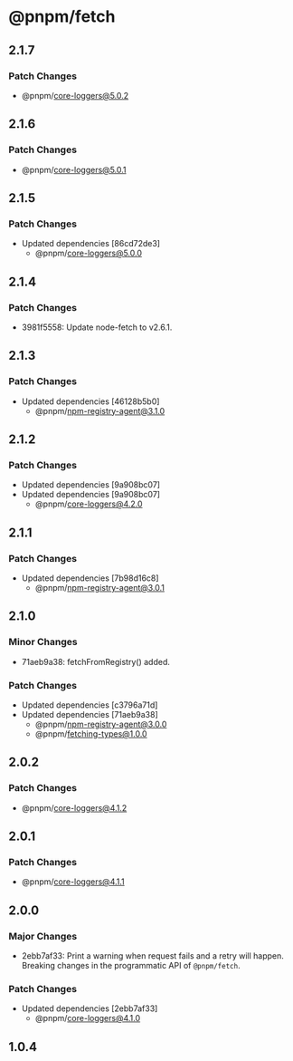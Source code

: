 # @pnpm/fetch

## 2.1.7

### Patch Changes

- @pnpm/core-loggers@5.0.2

## 2.1.6

### Patch Changes

- @pnpm/core-loggers@5.0.1

## 2.1.5

### Patch Changes

- Updated dependencies [86cd72de3]
  - @pnpm/core-loggers@5.0.0

## 2.1.4

### Patch Changes

- 3981f5558: Update node-fetch to v2.6.1.

## 2.1.3

### Patch Changes

- Updated dependencies [46128b5b0]
  - @pnpm/npm-registry-agent@3.1.0

## 2.1.2

### Patch Changes

- Updated dependencies [9a908bc07]
- Updated dependencies [9a908bc07]
  - @pnpm/core-loggers@4.2.0

## 2.1.1

### Patch Changes

- Updated dependencies [7b98d16c8]
  - @pnpm/npm-registry-agent@3.0.1

## 2.1.0

### Minor Changes

- 71aeb9a38: fetchFromRegistry() added.

### Patch Changes

- Updated dependencies [c3796a71d]
- Updated dependencies [71aeb9a38]
  - @pnpm/npm-registry-agent@3.0.0
  - @pnpm/fetching-types@1.0.0

## 2.0.2

### Patch Changes

- @pnpm/core-loggers@4.1.2

## 2.0.1

### Patch Changes

- @pnpm/core-loggers@4.1.1

## 2.0.0

### Major Changes

- 2ebb7af33: Print a warning when request fails and a retry will happen. Breaking changes in the programmatic API of `@pnpm/fetch`.

### Patch Changes

- Updated dependencies [2ebb7af33]
  - @pnpm/core-loggers@4.1.0

## 1.0.4
